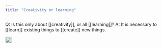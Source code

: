 ```yaml
---
title: "Creativity or learning"
---
```


Q: Is this only about [[creativity]], or all [[learning]]?
A: It is necessary to [[learn]] existing things to [[create]] new things.

<img src='https://scrapbox.io/api/pages/nishio-en/en/icon' alt='en.icon' height="19.5"/>